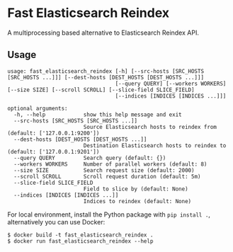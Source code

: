 # Fast Elasticsearch Reindex

A multiprocessing based alternative to Elasticsearch Reindex API.

## Usage

```
usage: fast_elasticsearch_reindex [-h] [--src-hosts [SRC_HOSTS [SRC_HOSTS ...]]] [--dest-hosts [DEST_HOSTS [DEST_HOSTS ...]]]
                                  [--query QUERY] [--workers WORKERS] [--size SIZE] [--scroll SCROLL] [--slice-field SLICE_FIELD]
                                  [--indices [INDICES [INDICES ...]]]

optional arguments:
  -h, --help            show this help message and exit
  --src-hosts [SRC_HOSTS [SRC_HOSTS ...]]
                        Source Elasticsearch hosts to reindex from (default: ['127.0.0.1:9200'])
  --dest-hosts [DEST_HOSTS [DEST_HOSTS ...]]
                        Destination Elasticsearch hosts to reindex to (default: ['127.0.0.1:9201'])
  --query QUERY         Search query (default: {})
  --workers WORKERS     Number of parallel workers (default: 8)
  --size SIZE           Search request size (default: 2000)
  --scroll SCROLL       Scroll request duration (default: 5m)
  --slice-field SLICE_FIELD
                        Field to slice by (default: None)
  --indices [INDICES [INDICES ...]]
                        Indices to reindex (default: None)
```

For local environment, install the Python package with `pip install .`,
alternatively you can use Docker:
```
$ docker build -t fast_elasticsearch_reindex .
$ docker run fast_elasticsearch_reindex --help
```
